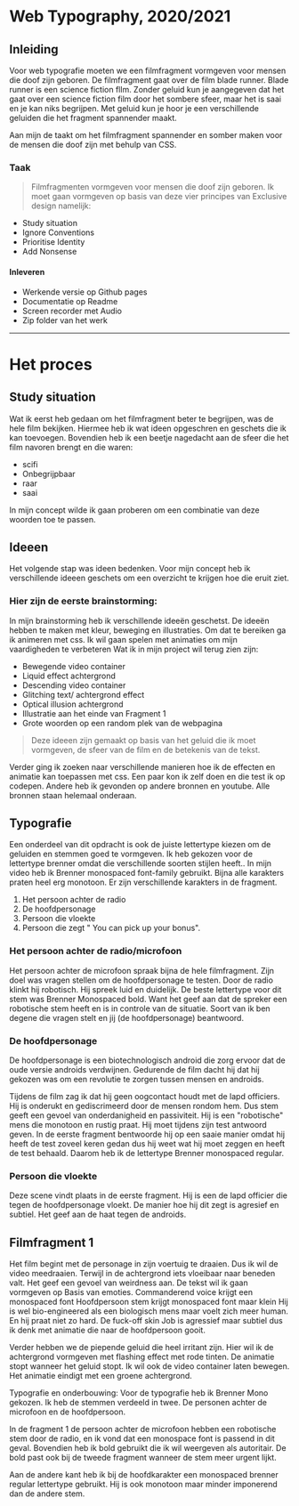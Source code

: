 # Web Typography, 2020/2021
## Inleiding
Voor web typografie moeten we een filmfragment vormgeven voor mensen die doof zijn geboren. De filmfragment gaat over de film blade runner. Blade runner is een science fiction fllm. Zonder geluid kun je aangegeven dat het gaat over een science fiction film door het  sombere sfeer, maar het is saai en je kan niks begrijpen.  Met geluid kun je  hoor je een verschillende geluiden die het fragment spannender maakt. 

Aan mijn de taakt om het filmfragment spannender en somber maken voor de mensen die doof zijn met behulp van CSS. 

### Taak
>Filmfragmenten vormgeven voor  mensen die doof zijn geboren.
Ik moet gaan vormgeven op basis van deze vier principes  van Exclusive design namelijk:

-  Study situation 
- Ignore Conventions
- Prioritise Identity
- Add Nonsense 

#### Inleveren
- Werkende versie op Github pages
- Documentatie op Readme
- Screen recorder met Audio
- Zip folder van het werk 

---
# Het proces
## Study situation
Wat ik eerst heb gedaan om het filmfragment beter te begrijpen, was de hele film bekijken. Hiermee heb ik wat ideen opgeschren en geschets die ik kan toevoegen. Bovendien heb ik een beetje nagedacht aan de sfeer die het film navoren brengt en die waren:
- scifi
- Onbegrijpbaar
- raar 
- saai 

In mijn concept wilde ik gaan proberen om een combinatie van deze woorden toe te passen.

## Ideeen
Het volgende stap was ideen bedenken. Voor mijn concept heb ik verschillende ideeen geschets om een overzicht te krijgen hoe die eruit ziet. 

### Hier zijn de eerste brainstorming:
In mijn brainstorming heb ik verschillende ideeën geschetst. De ideeën hebben te maken met kleur, beweging en  illustraties. Om dat te bereiken ga ik animeren met css. Ik wil gaan spelen met animaties om mijn vaardigheden te verbeteren
Wat ik in mijn project wil terug zien zijn:
- Bewegende video container
- Liquid effect achtergrond
- Descending video container
- Glitching text/ achtergrond effect
- Optical illusion achtergrond
- Illustratie aan het einde van Fragment 1 
- Grote woorden op een random plek van de webpagina

> Deze ideeen zijn gemaakt op basis van het geluid die ik moet vormgeven, de sfeer van de film en de betekenis van de tekst. 

Verder ging ik zoeken naar verschillende manieren hoe ik de effecten en animatie kan toepassen met css. 
Een paar kon ik zelf doen en die test ik op codepen. Andere heb ik gevonden op andere bronnen en youtube.  Alle bronnen staan helemaal onderaan. 

## Typografie
Een onderdeel van dit opdracht is ook de juiste lettertype kiezen om de geluiden en stemmen goed  te vormgeven. Ik heb gekozen voor de lettertype brenner omdat die verschillende soorten stijlen heeft.. In mijn video heb ik Brenner monospaced font-family gebruikt. Bijna alle karakters praten heel erg monotoon. Er zijn verschillende karakters in de fragment. 

1. Het persoon achter de radio
2. De hoofdpersonage 
3. Persoon die vloekte
4. Persoon die zegt " You can pick up your bonus".

### Het persoon achter de radio/microfoon
Het persoon achter de microfoon spraak bijna de hele filmfragment. Zijn doel was vragen stellen om de hoofdpersonage te testen.  Door de radio klinkt hij robotisch. Hij spreek luid en duidelijk. De beste lettertype voor dit stem was Brenner Monospaced bold. Want het geef aan dat de spreker een robotische stem heeft en is in controle van de situatie. Soort van ik ben degene die vragen stelt en jij (de hoofdpersonage) beantwoord. 

### De hoofdpersonage 
De hoofdpersonage is een biotechnologisch android die zorg ervoor dat de oude versie androids verdwijnen. Gedurende de film dacht hij dat hij gekozen was om een revolutie te zorgen tussen mensen en androids. 

Tijdens de film zag ik dat hij geen oogcontact houdt met de lapd officiers. Hij is onderukt en gediscrimeerd door de mensen rondom hem. Dus stem geeft een gevoel van onderdanigheid en passiviteit. Hij is een "robotische" mens die monotoon en rustig praat. Hij moet tijdens zijn test antwoord geven.  In de eerste fragment   bentwoorde  hij op een saaie manier omdat hij heeft de test zoveel keren gedan dus hij weet wat hij moet zeggen en heeft de test behaald. Daarom heb ik de lettertype Brenner monospaced regular.


### Persoon die vloekte
Deze scene vindt plaats in de eerste fragment. Hij is een de lapd officier die tegen de hoofdpersonage vloekt. De manier hoe hij dit zegt is agresief en subtiel. Het geef aan de haat tegen de androids.

## Filmfragment 1
Het film begint met de  personage in zijn voertuig te draaien. Dus ik wil de video meedraaien. Terwijl in de achtergrond iets vloeibaar naar beneden valt. Het geef een gevoel van weirdness aan. De tekst wil ik gaan vormgeven op Basis van emoties. 
Commanderend voice krijgt een monospaced font
Hoofdpersoon stem krijgt monospaced font maar klein
Hij is wel bio-engineered als een biologisch mens maar voelt zich meer human. En hij praat niet zo hard.
De fuck-off skin Job is agressief maar subtiel dus ik denk met animatie die naar de hoofdpersoon gooit.

Verder hebben we de piepende geluid die heel irritant zijn. Hier wil ik de achtergrond vormgeven met flashing effect met rode tinten. De animatie stopt wanneer het geluid stopt. Ik wil ook de video container laten bewegen. Het animatie eindigt met een groene achtergrond.


Typografie en onderbouwing:
Voor de typografie heb ik Brenner Mono gekozen. Ik heb de stemmen verdeeld in twee. De personen achter de microfoon en de hoofdpersoon. 

In de fragment 1 de persoon achter de microfoon hebben een robotische stem door de radio, en ik vond dat een monospace font is passend in dit geval. Bovendien heb ik bold gebruikt die ik wil weergeven als autoritair. De bold past ook bij de tweede fragment wanneer de stem meer urgent lijkt. 

Aan de andere kant heb ik bij de hoofdkarakter een monospaced brenner regular lettertype gebruikt. Hij is ook monotoon maar minder imponerend dan de andere stem.


